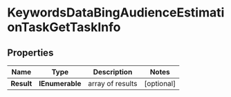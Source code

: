 # KeywordsDataBingAudienceEstimationTaskGetTaskInfo


## Properties

| Name | Type | Description | Notes |
|------------ | ------------- | ------------- | -------------|
**Result** | **IEnumerable<KeywordsDataBingAudienceEstimationTaskGetResultInfo>** | array of results |[optional]|
